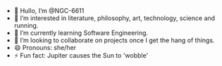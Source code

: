 - 👋 Hullo, I’m @NGC-6611
- 👀 I’m interested in literature, philosophy, art, technology, science and running.
- 🌱 I’m currently learning Software Engineering.
- 💞️ I’m looking to collaborate on projects once I get the hang of things. 
- 😄 Pronouns: she/her
- ⚡ Fun fact: Jupiter causes the Sun to 'wobble'

<!---
NGC-6611/NGC-6611 is a ✨ special ✨ repository because its `README.md` (this file) appears on your GitHub profile.
You can click the Preview link to take a look at your changes.
--->
